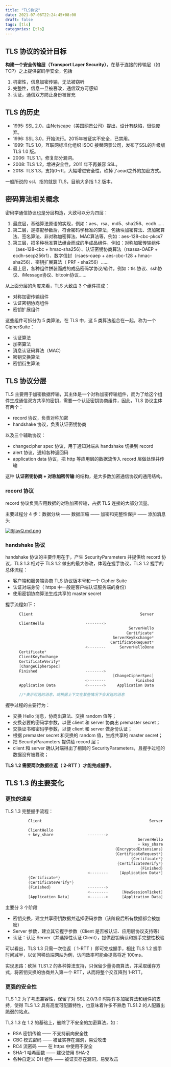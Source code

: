 ```yaml
---
title: "TLS协议"
date: 2021-07-06T22:24:45+08:00
draft: false
tags: [tls]
categories: [tls]
---
```


## TLS 协议的设计目标

**构建一个安全传输层（Transport Layer Security）**，在基于连接的传输层（如 TCP）之上提供密码学安全，包括

1. 机密性，信息加密传输，无法被窃听
2. 完整性，信息一旦被篡改，通信双方可感知
3. 认证，通信双方防止身份被冒充

## TLS 的历史

- 1995: SSL 2.0，由Netscape（美国网景公司）提出，设计有缺陷，很快废弃。
- 1996: SSL 3.0，开始流行。2015年被证实不安全，已禁用。
- 1999: TLS 1.0，互联网标准化组织 ISOC 接替网景公司，发布了SSL的升级版 TLS 1.0 版。
- 2006: TLS 1.1，修复部分漏洞。
- 2008: TLS 1.2，增进安全性，2011 年不再兼容 SSL。
- 2018: TLS 1.3，支持0-rtt，大幅增进安全性，砍掉了aead之外的加密方式。

一般所说的 ssl，指的就是 TLS，目前大多指 1.2 版本。 

## 密码算法相关概念

密码学通信协议也是分层构造，大致可以分为四层：

1. 最底层，基础算法原语的实现，例如：aes、rsa、md5、sha256、ecdh......
2. 第二层，是搭配参数后，符合密码学标准的算法，包括块加密算法、流加密算法、签名算法、非对称加密算法、MAC算法等，例如：aes-128-cbc-pkcs7
3. 第三层，把多种标准算法组合而成的半成品组件，例如：对称加密传输组件（aes-128-cbc + hmac-sha256）、认证密钥协商算法（rsassa-OAEP + ecdh-secp256r1）、数字信封（rsaes-oaep + aes-cbc-128 + hmac-sha256）、密钥扩展算法（ PRF - sha256）......
4. 最上层，各种组件拼装而成的成品密码学协议/软件，例如：tls 协议、ssh协议、iMessage协议、bitcoin协议......

从上面分层的角度来看，TLS 大致由 3 个组件拼成：

- 对称加密传输组件
- 认证密钥协商组件
- 密钥扩展组件

这些组件可拆分为 5 类算法，在 TLS 中，这 5 类算法组合在一起，称为一个 CipherSuite：

- 认证算法
- 加密算法
- 消息认证码算法（MAC）
- 密钥交换算法
- 密钥衍生算法

## TLS 协议分层

TLS 主要用于加密数据传输，其主体是一个对称加密传输组件，而为了给这个组件生成通信双方共享的密钥，需要一个认证密钥协商组件，因此，TLS 协议主体有两个：

- record 协议，负责对称加密
- handshake 协议，负责认证密钥协商

以及三个辅助协议：

- changecipher spec 协议，用于通知对端从 handshake 切换到 record
- alert 协议，通知各种返回码
- application data 协议，把 http 等应用层的数据流传入 record 层做处理并传输

这种 **认证密钥协商 + 对称加密传输** 的结构，是大多数加密通信协议的通用结构。

### record 协议

record 协议负责应用数据的对称加密传输，占据 TLS 连接的大部分流量。

主要过程分 4 步：数据分块 —— 数据压缩 —— 加密和完整性保护 —— 添加消息头

[![6jIavQ.md.png](https://z3.ax1x.com/2021/03/26/6jIavQ.md.png)](https://imgtu.com/i/6jIavQ)

### handshake 协议

handshake 协议的主要作用在于，产生 SecurityParameters 并提供给 record 协议，TLS 1.3 相对于 TLS 1.2 做出的最大修改，体现在握手协议，TLS 1.2 握手的总体流程：

- 客户端和服务端协商 TLS 协议版本号和一个 Cipher Suite
- 认证对端身份（ https 中一般是客户端认证服务端的身份）
- 使用密钥协商算法生成共享的 master secret

握手流程如下：

```c
      Client                                               Server

      ClientHello                  -------->
                                                      ServerHello
                                                     Certificate*
                                               ServerKeyExchange*
                                              CertificateRequest*
                                   <--------      ServerHelloDone
      Certificate*
      ClientKeyExchange
      CertificateVerify*
      [ChangeCipherSpec]
      Finished                     -------->
                                               [ChangeCipherSpec]
                                   <--------             Finished
      Application Data             <------->     Application Data

      //*表示可选的消息，或根据上下文在某些情况下会发送的消息
```

握手过程的主要行为：

- 交换 Hello 消息，协商出算法、交换 random 值等；
- 交换必要的密码学参数，以便 client 和 server 协商出 premaster secret；
- 交换证书和密码学参数，以便 client 和 server 做身份认证；
- 根据 premaster secret 和交换的 random 值，生成共享的 master secret；
- 把 SecurityParameters 提供给 record 层；
- client 和 server 确认对端得出了相同的 SecurityParameters，且握手过程的数据没有被篡改；

**TLS 1.2 需要两次数据往返（ 2-RTT ）才能完成握手。**

## TLS 1.3 的主要变化

### 更快的速度

TLS 1.3 完整握手流程：

```c
          Client                                               Server

          ClientHello
          + key_share               -------->
                                                          ServerHello
                                                          + key_share
                                                {EncryptedExtensions}
                                                {CertificateRequest*}
                                                       {Certificate*}
                                                 {CertificateVerify*}
                                                           {Finished}
                                    <--------     [Application Data*]
          {Certificate*}
          {CertificateVerify*}
          {Finished}                -------->
                                    <--------      [NewSessionTicket]
          [Application Data]        <------->      [Application Data]
```

主要分 3 个阶段

- 密钥交换，建立共享密钥数据并选择密码参数（该阶段后所有数据都会被加密）
- Server 参数，建立其它握手参数（Client 是否被认证、应用层协议支持等）
- 认证：认证 Server（并选择性认证 Client），提供密钥确认和握手完整性校验

可以看出，TLS 1.3 只需一次往返（ 1-RTT ）即可完成握手，相比 TLS 1.2 握手时间减半，以访问移动端网站为例，访问效率可能会提高将近 100ms。

实现思路：砍掉 TLS1.2 的各种算法支持，只保留少量协商算法，并采取缓存方式，将密钥交换的协商并入第一个 RTT，从而将整个交互降到 1-RTT。

### 更强的安全性

TLS 1.2 为了考虑兼容性，保留了对 SSL 2.0/3.0 时期许多加密算法和组件的支持，使得 TLS 1.2 具有高度可配置特性，也意味着许多不熟悉 TLS1.2 的人配置出脆弱的站点。

TL3 1.3 在 1.2 的基础上，删除了不安全的加密算法，如：

- RSA 密钥传输 —— 不支持前向安全性
- CBC 模式密码 —— 被证实存在漏洞，易受攻击
- RC4 流密码 —— 在 https 中使用不安全
- SHA-1 哈希函数 —— 建议使用 SHA-2
- 各种自定义 DH 组件 —— 被证实存在漏洞，易受攻击







